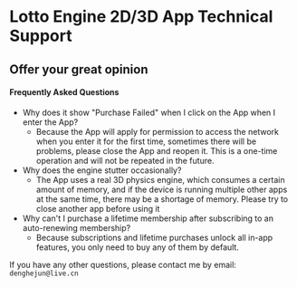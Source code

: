 # Lotto Engine 2D/3D App Technical Support
## Offer your great opinion

#### Frequently Asked Questions
- Why does it show "Purchase Failed" when I click on the App when I enter the App?
  - Because the App will apply for permission to access the network when you enter it for the first time, sometimes there will be problems, please close the App and reopen it. This is a one-time operation and will not be repeated in the future.
- Why does the engine stutter occasionally?
  - The App uses a real 3D physics engine, which consumes a certain amount of memory, and if the device is running multiple other apps at the same time, there may be a shortage of memory. Please try to close another app before using it
- Why can't I purchase a lifetime membership after subscribing to an auto-renewing membership?
  - Because subscriptions and lifetime purchases unlock all in-app features, you only need to buy any of them by default.
 
If you have any other questions, please contact me by email: `denghejun@live.cn`


